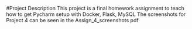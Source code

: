 #Project Description
This project is a final homework assignment to teach how to get Pycharm setup with Docker, Flask, MySQL
The screenshots for Project 4 can be seen in the Assign_4_screenshots pdf

